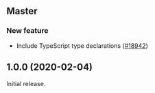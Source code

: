 ## Master

### New feature

- Include TypeScript type declarations ([#18942](https://github.com/WordPress/gutenberg/pull/18942))

## 1.0.0 (2020-02-04)

Initial release.
